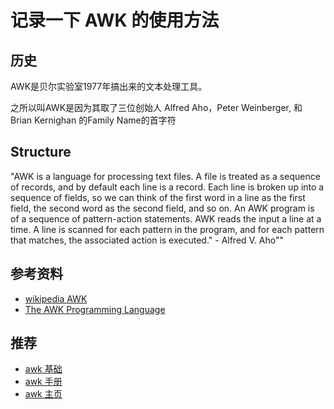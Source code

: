 # 记录一下 AWK 的使用方法


## 历史

AWK是贝尔实验室1977年搞出来的文本处理工具。

之所以叫AWK是因为其取了三位创始人 Alfred Aho，Peter Weinberger, 和 Brian Kernighan 的Family Name的首字符


## Structure


"AWK is a language for processing text files. A file is treated as a sequence of records, and by default each line is a record. Each line is broken up into a sequence of fields, so we can think of the first word in a line as the first field, the second word as the second field, and so on. An AWK program is of a sequence of pattern-action statements. AWK reads the input a line at a time. A line is scanned for each pattern in the program, and for each pattern that matches, the associated action is executed." - Alfred V. Aho""


## 参考资料

* [wikipedia AWK](http://en.wikipedia.org/wiki/AWK)
* [The AWK Programming Language](http://plan9.bell-labs.com/cm/cs/awkbook/)



## 推荐

* [awk 基础](awk-base.md)  
* [awk 手册](awk-manual.md)
* [awk 主页](awk.md)


